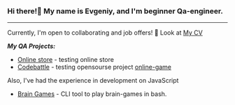 ### Hi there!👋 My name is Evgeniy, and I'm beginner Qa-engineer.
***
Currently, I'm open to collaborating and job offers! 🤝 Look at [My CV](https://drive.google.com/file/d/1ejreqZYUT7EjpM1kGXlqSdmsONB3dwzp/view?usp=sharing)


***My QA Projects:***
+ [Online store](https://github.com/EvgeniyKauter/QA-Project-Shop) - testing online store
+ [Codebattle](https://github.com/EvgeniyKauter/QA-Project-Codebattle) - testing opensourse project [online-game](https://codebattle.hexlet.io)

Also, I've had the experience in development on JavaScript
+ [Brain Games](https://github.com/EvgeniyKauter/Development-Project-Brain-Games) - СLI tool to play brain-games in bash.
<!--
Here are some ideas to get you started:

- 🔭 I’m currently working on ...
- 🌱 I’m currently learning ...
- 👯 I’m looking to collaborate on ...
- 🤔 I’m looking for help with ...
- 💬 Ask me about ...
- 📫 How to reach me: ...
- 😄 Pronouns: ...
- ⚡ Fun fact: ...
-->
